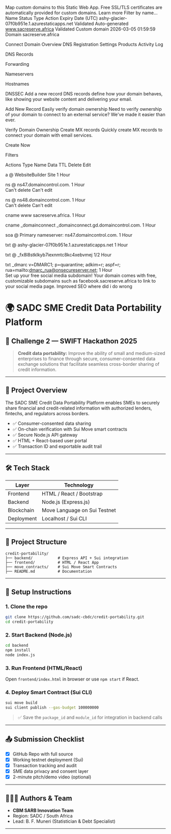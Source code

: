 Map custom domains to this Static Web App. Free SSL/TLS certificates are automatically provided for custom domains. Learn more
Filter by name...
Name
Status
Type
Action
Expiry Date (UTC)
ashy-glacier-07f0b951e.1.azurestaticapps.net
Validated
Auto-generated
www.sacreserve.africa
Validated
Custom domain
2026-03-05 01:59:59                                                                                                                Domain
sacreserve.africa

Connect Domain
Overview
DNS
Registration Settings
Products
Activity Log

DNS Records

Forwarding

Nameservers

Hostnames

DNSSEC
Add a new record
DNS records
 define how your domain behaves, like showing your website content and delivering your email.


Add New Record
Easily verify domain ownership
Need to verify ownership of your domain to connect to an external service? We've made it easier than ever.


Verify Domain Ownership
Create MX records
Quickly create MX records to connect your domain with email services.


Create Now

Filters

Actions
Type
Name
Data
TTL
Delete
Edit

a	@	WebsiteBuilder Site	1 Hour		

ns	@	ns47.domaincontrol.com.	1 Hour	
Can't delete
Can't edit

ns	@	ns48.domaincontrol.com.	1 Hour	
Can't delete
Can't edit

cname	www	sacreserve.africa.	1 Hour		

cname	_domainconnect	_domainconnect.gd.domaincontrol.com.	1 Hour		

soa	@	Primary nameserver: ns47.domaincontrol.com.	1 Hour		

txt	@	ashy-glacier-07f0b951e.1.azurestaticapps.net	1 Hour		

txt	@	_fx8l8stklkyb7iexnmtc8kc4xebvmej	1/2 Hour		

txt	_dmarc	v=DMARC1; p=quarantine; adkim=r; aspf=r; rua=mailto:dmarc_rua@onsecureserver.net;	1 Hour		
Set up your free social media subdomain!
Your domain comes with free, customizable subdomains  such as facebook.sacreserve.africa to link to your social media page.
Improved SEO
where did i do wrong                                  








# 🌍 SADC SME Credit Data Portability Platform

## 🎯 Challenge 2 — SWIFT Hackathon 2025
> **Credit data portability:** Improve the ability of small and medium-sized enterprises to finance through secure, consumer-consented data exchange solutions that facilitate seamless cross-border sharing of credit information.

---

## 🚀 Project Overview

The SADC SME Credit Data Portability Platform enables SMEs to securely share financial and credit-related information with authorized lenders, fintechs, and regulators across borders.

- ✅ Consumer-consented data sharing
- ✅ On-chain verification with Sui Move smart contracts
- ✅ Secure Node.js API gateway
- ✅ HTML + React-based user portal
- ✅ Transaction ID and exportable audit trail

---

## 🛠️ Tech Stack

| Layer | Technology |
|-------|------------|
| Frontend | HTML / React / Bootstrap |
| Backend | Node.js (Express.js) |
| Blockchain | Move Language on Sui Testnet |
| Deployment | Localhost / Sui CLI |

---

## 📂 Project Structure
```
credit-portability/
├── backend/           # Express API + Sui integration
├── frontend/          # HTML / React App
├── move_contracts/    # Sui Move Smart Contracts
├── README.md          # Documentation
```

---

## 🔧 Setup Instructions

### 1. Clone the repo
```bash
git clone https://github.com/sadc-cbdc/credit-portability.git
cd credit-portability
```

### 2. Start Backend (Node.js)
```bash
cd backend
npm install
node index.js
```

### 3. Run Frontend (HTML/React)
Open `frontend/index.html` in browser or use `npm start` if React.

### 4. Deploy Smart Contract (Sui CLI)
```bash
sui move build
sui client publish --gas-budget 100000000
```

> ✅ Save the `package_id` and `module_id` for integration in backend calls

---

## 📤 Submission Checklist

- [x] GitHub Repo with full source
- [x] Working testnet deployment (Sui)
- [x] Transaction tracking and audit
- [x] SME data privacy and consent layer
- [x] 2-minute pitch/demo video (optional)

---

## 👨🏽‍💻 Authors & Team
- **CBM SARB Innovation Team**
- Region: SADC / South Africa
- Lead: B. F. Muneri (Statistician & Debt Specialist)

---
